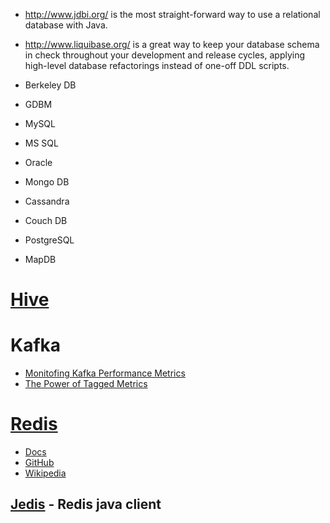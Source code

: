 - http://www.jdbi.org/ is the most straight-forward way to use a relational database with Java.
- http://www.liquibase.org/ is a great way to keep your database schema in check throughout your development and release cycles, applying high-level database refactorings instead of one-off DDL scripts.

- Berkeley DB
- GDBM
- MySQL
- MS SQL
- Oracle
- Mongo DB
- Cassandra
- Couch DB
- PostgreSQL
- MapDB


# [Hive](https://hive.apache.org/)

# Kafka
- [Monitofing Kafka Performance Metrics](https://www.datadoghq.com/blog/monitoring-kafka-performance-metrics/?mkt_tok=eyJpIjoiWm1VNE56Y3lNbVU0T0RabSIsInQiOiJFWVMzOU5tQWtnRmxMeCtPZ0VNSWh0WXVoaWFadVc2WEszajc5cnJGWlRSZmVteHg1Y0JmcWpHTUhkRGdMV0VGeG92VVwvXC9tY3hTb3RmVTRTZVFCajJvYVF0WVlDZHdmcVhvSFBNUUZmVDVZPSJ9)
- [The Power of Tagged Metrics](https://www.datadoghq.com/blog/the-power-of-tagged-metrics/?mkt_tok=eyJpIjoiWm1VNE56Y3lNbVU0T0RabSIsInQiOiJFWVMzOU5tQWtnRmxMeCtPZ0VNSWh0WXVoaWFadVc2WEszajc5cnJGWlRSZmVteHg1Y0JmcWpHTUhkRGdMV0VGeG92VVwvXC9tY3hTb3RmVTRTZVFCajJvYVF0WVlDZHdmcVhvSFBNUUZmVDVZPSJ9)

# [Redis](http://redis.io/)
- [Docs](http://redis.io/documentation)
- [GitHub](https://github.com/antirez/redis)
- [Wikipedia](https://en.wikipedia.org/wiki/Redis)

## [Jedis](https://github.com/xetorthio/jedis) - Redis java client
